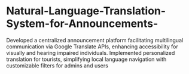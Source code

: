 # Natural-Language-Translation-System-for-Announcements-
Developed a centralized announcement platform facilitating multilingual communication via Google Translate APIs, enhancing accessibility for visually and hearing impaired individuals. 
Implemented personalized translation for tourists, simplifying local language navigation with customizable filters for admins and users
